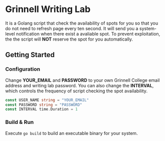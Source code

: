 # Grinnell Writing Lab
It is a Golang script that check the availability of spots for you so that you do not need to refresh page every ten second. It will send you a system-level notification when there exist a avaliable spot. To prevent exploitation, the the script will **NOT** reserve the spot for you automatically.

## Getting Started
### Configuration
Change **YOUR_EMAIL** and **PASSWORD** to your own Grinnell College email address and writing lab password. You can also change the **INTERVAL**, which controls the frequency of script checking the spot availability.
```Go
const USER_NAME string = "YOUR_EMAIL"
const PASSWORD string = "PASSWORD"
const INTERVAL time.Duration = 1
```

### Build & Run 
Execute ```go build``` to build an executable binary for your system. 
